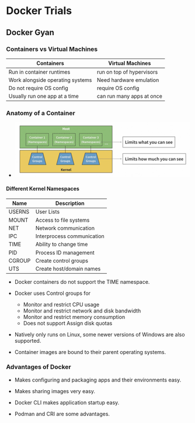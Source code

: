 # Docker Trials

## Docker Gyan

### Containers vs Virtual Machines

| Containers                       | Virtual Machines          |
| -------------------------------- | ------------------------- |
| Run in container runtimes        | run on top of hypervisors |
| Work alongside operating systems | Need hardware emulation   |
| Do not require OS config         | require OS config         |
| Usually run one app at a time    | can run many apps at once |

### Anatomy of a Container

- ![Alt text](docker-course-1/resources/image.png)

#### Different Kernel Namespaces

| Name   | Description                |
| ------ | -------------------------- |
| USERNS | User Lists                 |
| MOUNT  | Access to file systems     |
| NET    | Network communication      |
| IPC    | Interprocess communication |
| TIME   | Ability to change time     |
| PID    | Process ID management      |
| CGROUP | Create control groups      |
| UTS    | Create host/domain names   |

- Docker containers do not support the TIME namespace.
- Docker uses Control groups for
  - Monitor and restrict CPU usage
  - Monitor and restrict network and disk bandwidth
  - Monitor and restrict memory consumption
  - Does not support Assign disk quotas

- Natively only runs on Linux, some newer versions of Windows are also supported.
- Container images are bound to their parent operating systems.

### Advantages of Docker

- Makes configuring and packaging apps and their environments easy.
- Makes sharing images very easy.
- Docker CLI makes application startup easy.

- Podman and CRI are some advantages.
